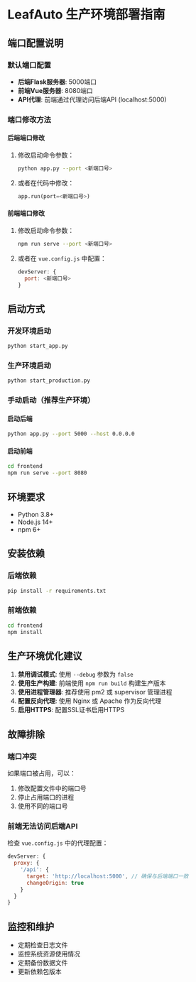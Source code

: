 # LeafAuto 生产环境部署指南

## 端口配置说明

### 默认端口配置
- **后端Flask服务器**: 5000端口
- **前端Vue服务器**: 8080端口
- **API代理**: 前端通过代理访问后端API (localhost:5000)

### 端口修改方法

#### 后端端口修改
1. 修改启动命令参数：
   ```bash
   python app.py --port <新端口号>
   ```

2. 或者在代码中修改：
   ```python
   app.run(port=<新端口号>)
   ```

#### 前端端口修改
1. 修改启动命令参数：
   ```bash
   npm run serve --port <新端口号>
   ```

2. 或者在 `vue.config.js` 中配置：
   ```javascript
   devServer: {
     port: <新端口号>
   }
   ```

## 启动方式

### 开发环境启动
```bash
python start_app.py
```

### 生产环境启动
```bash
python start_production.py
```

### 手动启动（推荐生产环境）

#### 启动后端
```bash
python app.py --port 5000 --host 0.0.0.0
```

#### 启动前端
```bash
cd frontend
npm run serve --port 8080
```

## 环境要求

- Python 3.8+
- Node.js 14+
- npm 6+

## 安装依赖

### 后端依赖
```bash
pip install -r requirements.txt
```

### 前端依赖
```bash
cd frontend
npm install
```

## 生产环境优化建议

1. **禁用调试模式**: 使用 `--debug` 参数为 `false`
2. **使用生产构建**: 前端使用 `npm run build` 构建生产版本
3. **使用进程管理器**: 推荐使用 pm2 或 supervisor 管理进程
4. **配置反向代理**: 使用 Nginx 或 Apache 作为反向代理
5. **启用HTTPS**: 配置SSL证书启用HTTPS

## 故障排除

### 端口冲突
如果端口被占用，可以：
1. 修改配置文件中的端口号
2. 停止占用端口的进程
3. 使用不同的端口号

### 前端无法访问后端API
检查 `vue.config.js` 中的代理配置：
```javascript
devServer: {
  proxy: {
    '/api': {
      target: 'http://localhost:5000', // 确保与后端端口一致
      changeOrigin: true
    }
  }
}
```

## 监控和维护

- 定期检查日志文件
- 监控系统资源使用情况
- 定期备份数据文件
- 更新依赖包版本